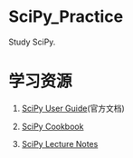 # SciPy_Practice

Study SciPy.

# 学习资源

1. [SciPy User Guide](https://scipy.github.io/devdocs/tutorial/index.html#user-guide)(官方文档)

2. [SciPy Cookbook](https://scipy-cookbook.readthedocs.io/)

3. [SciPy Lecture Notes](http://scipy-lectures.org/)

